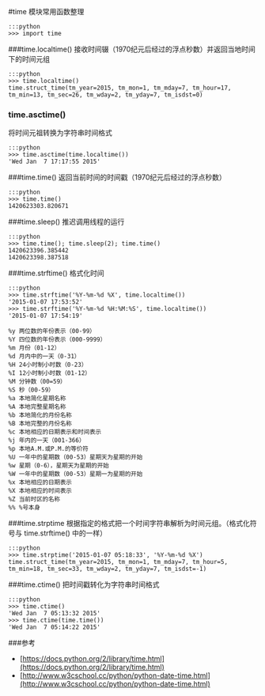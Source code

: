 #time 模块常用函数整理

    :::python
    >>> import time

###time.localtime()
接收时间辍（1970纪元后经过的浮点秒数）并返回当地时间下的时间元组

    :::python
    >>> time.localtime()
    time.struct_time(tm_year=2015, tm_mon=1, tm_mday=7, tm_hour=17, tm_min=13, tm_sec=26, tm_wday=2, tm_yday=7, tm_isdst=0)

### time.asctime()
将时间元祖转换为字符串时间格式

    :::python
    >>> time.asctime(time.localtime())
    'Wed Jan  7 17:17:55 2015'

###time.time()
返回当前时间的时间戳（1970纪元后经过的浮点秒数）

    :::python
    >>> time.time()
    1420623303.820671

###time.sleep()
推迟调用线程的运行

    :::python
    >>> time.time(); time.sleep(2); time.time()
    1420623396.385442
    1420623398.387518

###time.strftime()
格式化时间

    :::python
    >>> time.strftime('%Y-%m-%d %X', time.localtime())
    '2015-01-07 17:53:52'
    >>> time.strftime('%Y-%m-%d %H:%M:%S', time.localtime())
    '2015-01-07 17:54:19'

```text
%y 两位数的年份表示（00-99）
%Y 四位数的年份表示（000-9999）
%m 月份（01-12）
%d 月内中的一天（0-31）
%H 24小时制小时数（0-23）
%I 12小时制小时数（01-12）
%M 分钟数（00=59）
%S 秒（00-59）
%a 本地简化星期名称
%A 本地完整星期名称
%b 本地简化的月份名称
%B 本地完整的月份名称
%c 本地相应的日期表示和时间表示
%j 年内的一天（001-366）
%p 本地A.M.或P.M.的等价符
%U 一年中的星期数（00-53）星期天为星期的开始
%w 星期（0-6），星期天为星期的开始
%W 一年中的星期数（00-53）星期一为星期的开始
%x 本地相应的日期表示
%X 本地相应的时间表示
%Z 当前时区的名称
%% %号本身
```

###time.strptime
根据指定的格式把一个时间字符串解析为时间元组。（格式化符号与 time.strftime() 中的一样）

    :::python
    >>> time.strptime('2015-01-07 05:18:33', '%Y-%m-%d %X')
    time.struct_time(tm_year=2015, tm_mon=1, tm_mday=7, tm_hour=5, tm_min=18, tm_sec=33, tm_wday=2, tm_yday=7, tm_isdst=-1)

###time.ctime()
把时间戳转化为字符串时间格式

    :::python
    >>> time.ctime()
    'Wed Jan  7 05:13:32 2015'
    >>> time.ctime(time.time())
    'Wed Jan  7 05:14:22 2015'


###参考
* [https://docs.python.org/2/library/time.html](https://docs.python.org/2/library/time.html)
* [http://www.w3cschool.cc/python/python-date-time.html](http://www.w3cschool.cc/python/python-date-time.html)
